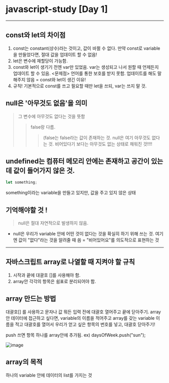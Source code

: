 # javascript-study [Day 1]
-------------------------------------------------------------------------

## const와 let의 차이점
1. const는 constant(상수)라는 것이고, 값이 바뀔 수 없다. 만약 const로 variable을 만들었다면, 절대 값을 업데이트 할 수 없음!
2. let은 변수에 재할당이 가능함.
3. const와 let이 생기기 전엔 var만 있었음. var는 생성되고 나서 원할 때 언제든지 업데이트 할 수 있음.      <문제점> 언어를 통한 보호를 받지 못함. 업데이트를 해도 말해주지 않음 = const와 let이 생긴 이유!
6. 규칙! 기본적으로 const를 쓰고 필요할 때만 let을 쓰되, var는 쓰지 말 것.


## null은 '아무것도 없음'을 의미 
>그 변수에 아무것도 없다는 것을 뜻함 
>> false랑 다름.
>>>(false는 false라는 값이 존재하는 것. null은 여기 아무것도 없다는 것. 비어있다기 보다는 아무것도 없는 상태로 채워진 것!!!!

## undefined는 컴퓨터 메모리 안에는 존재하고 공간이 있는데 값이 들어가지 않은 것.
```javascript
let something; 
```
something이라는 variable을 만들고 있지만, 값을 주고 있지 않은 상태

## 기억해야할 것 ! 
>null은 절대 자연적으로 발생하지 않음. 
- null은 우리가 variable 안에 어떤 것이 없다는 것을 확실히 하기 위해 쓰는 것. 여기엔 값이 "없다"라는 것을 알려줄 때 씀 = "비어있어요"를 의도적으로 표현하는 것
------------------------------------------------------

## 자바스크립트 array로 나열할 때 지켜야 할 규칙
1. 시작과 끝에 대괄호 []를 사용해야 함.
2. array안 각각의 항목은 쉼표로 분리되어야 함.

## array 만드는 방법
대괄호[] 를 사용하고 문자나 값 뭐든 입력 전에 대괄호 열어주고 끝에 닫아주기.
array 안 데이터에 접근하고 싶다면, variable의 이름을 적어주고 array를 갖는 variable 이름을 적고
대괄호를 열어서 우리가 얻고 싶은 항목의 번호를 넣고, 대괄호 닫아주기!

push 쓰면 항목 하나를 array안에 추가됨.
ex) daysOfWeek.push("sun");

![image](https://user-images.githubusercontent.com/93191287/138886853-5663212f-5220-4c94-bab6-0b6cf021c688.png)

## array의 목적 
하나의 variable 안에 데이터의 list를 가지는 것




